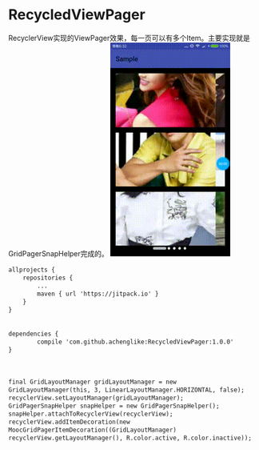 # RecycledViewPager

RecyclerView实现的ViewPager效果，每一页可以有多个Item。主要实现就是GridPagerSnapHelper完成的。
![效果图](https://github.com/achenglike/RecycledViewPager/raw/master/img/gif_20170925_183449.gif)

	allprojects {
		repositories {
			...
			maven { url 'https://jitpack.io' }
		}
	}
  
  
  	dependencies {
	        compile 'com.github.achenglike:RecycledViewPager:1.0.0'
	}



	final GridLayoutManager gridLayoutManager = new GridLayoutManager(this, 3, LinearLayoutManager.HORIZONTAL, false);
	recyclerView.setLayoutManager(gridLayoutManager);
	GridPagerSnapHelper snapHelper = new GridPagerSnapHelper();
	snapHelper.attachToRecyclerView(recyclerView);
	recyclerView.addItemDecoration(new MoocGridPagerItemDecoration((GridLayoutManager) recyclerView.getLayoutManager(), R.color.active, R.color.inactive));


